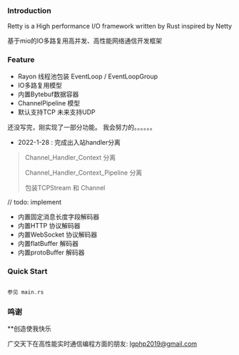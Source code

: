 ### Introduction

Retty is a High performance I/O framework written by Rust inspired by Netty

基于mio的IO多路复用高并发、高性能网络通信开发框架

### Feature

- Rayon 线程池包装 EventLoop / EventLoopGroup
- IO多路复用模型
- 内置Bytebuf数据容器
- ChannelPipeline 模型
- 默认支持TCP 未来支持UDP

还没写完，刚实现了一部分功能。 我会努力的。。。。。。

- 2022-1-28 : 完成出入站handler分离

> Channel_Handler_Context 分离
>
> Channel_Handler_Context_Pipeline 分离
>
> 包装TCPStream 和 Channel
>
>

// todo: implement

- 内置固定消息长度字段解码器
- 内置HTTP 协议解码器
- 内置WebSocket 协议解码器
- 内置flatBuffer 解码器
- 内置protoBuffer 解码器

### Quick Start

```rust 

参见 main.rs

```

### 鸣谢

**创造使我快乐

广交天下在高性能实时通信编程方面的朋友: lgphp2019@gmail.com


